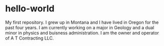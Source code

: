 # hello-world
My first repository.
I grew up in Montana and I have lived in Oregon for the past four years. I am currently working on a major in Geology and a dual minor in physics and buisness administration. I am the owner and operator of A T Contracting LLC.
